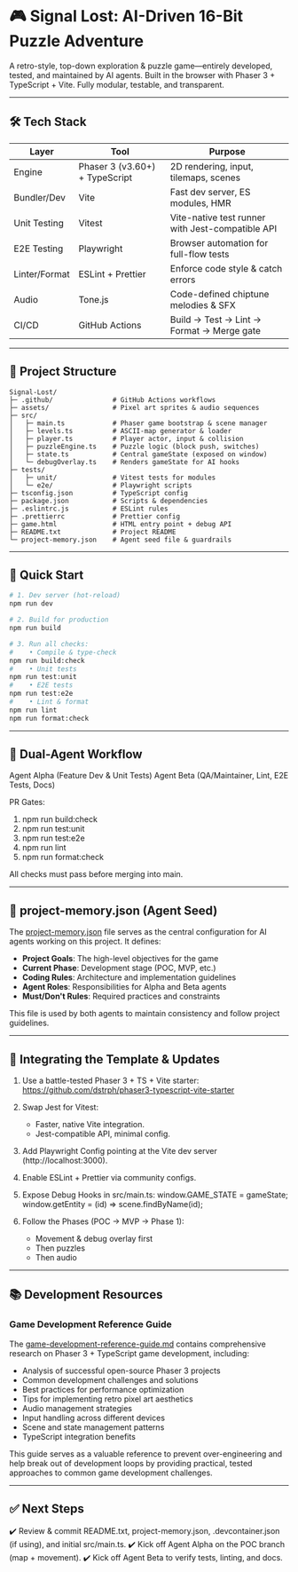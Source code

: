 # 🎮 Signal Lost: AI-Driven 16-Bit Puzzle Adventure

A retro-style, top-down exploration & puzzle game—entirely developed, tested, and maintained by AI agents.
Built in the browser with Phaser 3 + TypeScript + Vite. Fully modular, testable, and transparent.

---

## 🛠️ Tech Stack
| Layer           | Tool                       | Purpose                                               |
|----------------|----------------------------|-------------------------------------------------------|
| Engine          | Phaser 3 (v3.60+) + TypeScript | 2D rendering, input, tilemaps, scenes                |
| Bundler/Dev     | Vite                       | Fast dev server, ES modules, HMR                      |
| Unit Testing    | Vitest                     | Vite-native test runner with Jest-compatible API      |
| E2E Testing     | Playwright                 | Browser automation for full-flow tests                |
| Linter/Format   | ESLint + Prettier          | Enforce code style & catch errors                     |
| Audio           | Tone.js                    | Code-defined chiptune melodies & SFX                  |
| CI/CD           | GitHub Actions             | Build → Test → Lint → Format → Merge gate             |

---

## 📁 Project Structure
```
Signal-Lost/
├─ .github/               # GitHub Actions workflows
├─ assets/                # Pixel art sprites & audio sequences
├─ src/
│   ├─ main.ts            # Phaser game bootstrap & scene manager
│   ├─ levels.ts          # ASCII-map generator & loader
│   ├─ player.ts          # Player actor, input & collision
│   ├─ puzzleEngine.ts    # Puzzle logic (block push, switches)
│   ├─ state.ts           # Central gameState (exposed on window)
│   └─ debugOverlay.ts    # Renders gameState for AI hooks
├─ tests/
│   ├─ unit/              # Vitest tests for modules
│   └─ e2e/               # Playwright scripts
├─ tsconfig.json          # TypeScript config
├─ package.json           # Scripts & dependencies
├─ .eslintrc.js           # ESLint rules
├─ .prettierrc            # Prettier config
├─ game.html              # HTML entry point + debug API
├─ README.txt             # Project README
└─ project-memory.json    # Agent seed file & guardrails
```

---

## 🚀 Quick Start

```bash
# 1. Dev server (hot-reload)
npm run dev

# 2. Build for production
npm run build

# 3. Run all checks:
#    • Compile & type-check
npm run build:check
#    • Unit tests
npm run test:unit
#    • E2E tests
npm run test:e2e
#    • Lint & format
npm run lint
npm run format:check
```

---

## 🤖 Dual-Agent Workflow

Agent Alpha (Feature Dev & Unit Tests)
Agent Beta (QA/Maintainer, Lint, E2E Tests, Docs)

PR Gates:
1. npm run build:check
2. npm run test:unit
3. npm run test:e2e
4. npm run lint
5. npm run format:check

All checks must pass before merging into main.

---

## 🧠 project-memory.json (Agent Seed)

The [project-memory.json](./project-memory.json) file serves as the central configuration for AI agents working on this project. It defines:

- **Project Goals**: The high-level objectives for the game
- **Current Phase**: Development stage (POC, MVP, etc.)
- **Coding Rules**: Architecture and implementation guidelines
- **Agent Roles**: Responsibilities for Alpha and Beta agents
- **Must/Don't Rules**: Required practices and constraints

This file is used by both agents to maintain consistency and follow project guidelines.

---

## 🔄 Integrating the Template & Updates

1. Use a battle-tested Phaser 3 + TS + Vite starter:
   https://github.com/dstrph/phaser3-typescript-vite-starter

2. Swap Jest for Vitest:
   - Faster, native Vite integration.
   - Jest-compatible API, minimal config.

3. Add Playwright Config pointing at the Vite dev server (http://localhost:3000).

4. Enable ESLint + Prettier via community configs.

5. Expose Debug Hooks in src/main.ts:
   window.GAME_STATE = gameState;
   window.getEntity = (id) => scene.findByName(id);

6. Follow the Phases (POC → MVP → Phase 1):
   - Movement & debug overlay first
   - Then puzzles
   - Then audio

---

## 📚 Development Resources

### Game Development Reference Guide
The [game-development-reference-guide.md](./game-development-reference-guide.md) contains comprehensive research on Phaser 3 + TypeScript game development, including:

- Analysis of successful open-source Phaser 3 projects
- Common development challenges and solutions
- Best practices for performance optimization
- Tips for implementing retro pixel art aesthetics
- Audio management strategies
- Input handling across different devices
- Scene and state management patterns
- TypeScript integration benefits

This guide serves as a valuable reference to prevent over-engineering and help break out of development loops by providing practical, tested approaches to common game development challenges.

---

## ✅ Next Steps
✔️ Review & commit README.txt, project-memory.json, .devcontainer.json (if using), and initial src/main.ts.
✔️ Kick off Agent Alpha on the POC branch (map + movement).
✔️ Kick off Agent Beta to verify tests, linting, and docs.
